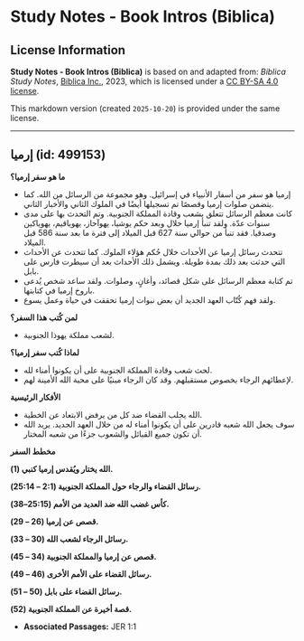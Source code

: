 # Study Notes - Book Intros (Biblica)

## License Information

**Study Notes - Book Intros (Biblica)** is based on and adapted from: _Biblica Study Notes_, [Biblica Inc.](https://www.biblica.com/), 2023, which is licensed under a [CC BY-SA 4.0 license](https://creativecommons.org/licenses/by-sa/4.0/legalcode.en).

This markdown version (created `2025-10-20`) is provided under the same license.



--------------------------------

## إرميا (id: 499153)

**ما هو سفر إرميا؟**

* إرميا هو سفر من أسفار الأنبياء في إسرائيل. وهو مجموعة من الرسائل من الله. كما يتضمن صلوات إرميا وقصصًا تم تسجيلها أيضًا في الملوك الثاني والأخبار الثاني.
* كانت معظم الرسائل تتعلق بشعب وقادة المملكة الجنوبية. وتم التحدث بها على مدى سنوات عدّة. ولقد تنبأ إرميا خلال وبعد حكم يوشيا، يهوآحاز، يهوياقيم، يهوياكين وصدقيا. فقد تنبأ من حوالي سنة 627 قبل الميلاد إلى فترة ما بعد سنة 586 قبل الميلاد.
* تتحدث رسائل إرميا عن الأحداث خلال حُكم هؤلاء الملوك. كما تتحدث عن الأحداث التي حدثت بعد ذلك بمدة طويلة. ويشمل ذلك الأحداث بعد أن سيطرت فارس على بابل.
* تم كتابة معظم الرسائل على شكل قصائد، وأغانٍ، وصلوات. ولقد ساعد شخص يُدعى باروخ إرميا في كتابتها.
* ولقد فهم كُتّاب العهد الجديد أن بعض نبوات إرميا تحققت في حياة وعمل يسوع.

**لمن كُتب هذا السفر؟**

* لشعب مملكة يهوذا الجنوبية.

**لماذا كُتب سفر إرميا؟**

* لحث شعب وقادة المملكة الجنوبية على أن يكونوا أمناء لله.
* لإعطائهم الرجاء بخصوص مستقبلهم. وقد كان الرجاء مبنيًا على محبة الله الأمينة لهم.

**الأفكار الرئيسية**

* الله يجلب القضاء ضد كل من يرفض الابتعاد عن الخطية.
* سوف يجعل الله شعبه قادرين على أن يكونوا أمناء له من خلال العهد الجديد. يريد الله أن تكون جميع القبائل والشعوب جزءًا من شعبه المختار.

**مخطط السفر**

**الله يختار ويُقدس إرميا كنبي (1\).**

**رسائل القضاء والرجاء حول المملكة الجنوبية (2:1 – 25:14\).**

**كأس غضب الله ضد العديد من الأمم (25:15–38\).**

**قصص عن إرميا (26 – 29\).**

**رسائل الرجاء لشعب الله (30 ­– 33\).**

**قصص عن إرميا والمملكة الجنوبية (34 – 45\).**

**رسائل القضاء على الأمم الأخرى (46 – 49\).**

**رسائل القضاء على بابل (50 – 51\).**

**قصة أخيرة عن المملكة الجنوبية (52\).**

* **Associated Passages:** JER 1:1

